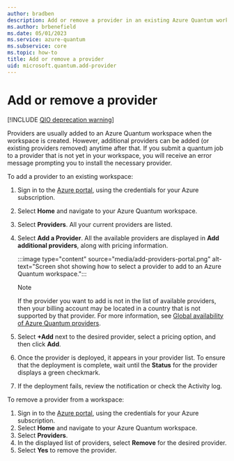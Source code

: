 ```yaml
---
author: bradben
description: Add or remove a provider in an existing Azure Quantum workspace
ms.author: brbenefield
ms.date: 05/01/2023
ms.service: azure-quantum
ms.subservice: core
ms.topic: how-to
title: Add or remove a provider
uid: microsoft.quantum.add-provider
---
```


# Add or remove a provider

[!INCLUDE [QIO deprecation warning](includes/qio-deprecate-warning.md)]

Providers are usually added to an Azure Quantum workspace when the workspace is created. However, additional providers can be added (or existing providers removed) anytime after that. If you submit a quantum job to a provider that is not yet in your workspace, you will receive an error message prompting you to install the necessary provider.
 
To add a provider to an existing workspace: 

1. Sign in to the [Azure portal](https://portal.azure.com), using the credentials for your Azure subscription.
2. Select **Home** and navigate to your Azure Quantum workspace.
3. Select **Providers**. All your current providers are listed.
4. Select **Add a Provider**. All the available providers are displayed in **Add additional providers**, along with pricing information. 

    :::image type="content" source="media/add-providers-portal.png" alt-text="Screen shot showing how to select a provider to add to an Azure Quantum workspace.":::

    > [!NOTE]
    > If the provider you want to add is not in the list of available providers, then your billing account may be located in a country that is not supported by that provider. For more information, see [Global availability of Azure Quantum providers](xref:microsoft.quantum.provider-availability).

5. Select **+Add** next to the desired provider, select a pricing option, and then click **Add**. 
6. Once the provider is deployed, it appears in your provider list. To ensure that the deployment is complete, wait until the **Status** for the provider displays a green checkmark. 
7. If the deployment fails, review the notification or check the Activity log. 

To remove a provider from a workspace:

1. Sign in to the [Azure portal](https://portal.azure.com), using the credentials for your Azure subscription.
2. Select **Home** and navigate to your Azure Quantum workspace.
3. Select **Providers**. 
4. In the displayed list of providers, select **Remove** for the desired provider. 
1. Select **Yes** to remove the provider. 
